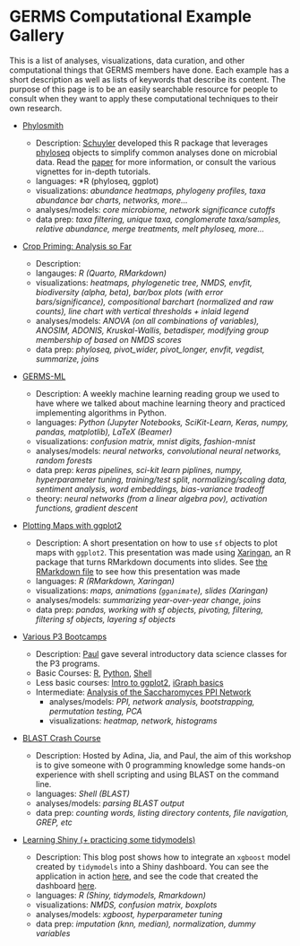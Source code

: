 # GERMS Computational Example Gallery

This is a list of analyses, visualizations, data curation, and other computational things that GERMS members have done. Each example has a short description as well as lists of keywords that describe its content. The purpose of this page is to be an easily searchable resource for people to consult when they want to apply these computational techniques to their own research.

- [Phylosmith](https://schuyler-smith.github.io/phylosmith/)
	- Description: [Schuyler](https://github.com/schuyler-smith) developed this R package that leverages [phyloseq](https://joey711.github.io/phyloseq/) objects to simplify common analyses done on microbial data. Read the [paper](https://joss.theoj.org/papers/10.21105/joss.01442) for more information, or consult the various vignettes for in-depth tutorials. 
	- languages: *R (phyloseq, ggplot)
	- visualizations: *abundance heatmaps, phylogeny profiles, taxa abundance bar charts, networks, more...*
	- analyses/models: *core microbiome, network significance cutoffs*
	- data prep: *taxa filtering, unique taxa, conglomerate taxa/samples, relative abundance, merge treatments, melt phyloseq, more...*

- [Crop Priming: Analysis so Far](https://pommevilla.github.io/crop_priming/analysis_so_far.html)
	- Description: 
	- langauges: *R (Quarto, RMarkdown)*
	- visualizations: *heatmaps, phylogenetic tree, NMDS, envfit, biodiversity (alpha, beta), bar/box plots (with error bars/significance), compositional barchart (normalized and raw counts), line chart with vertical thresholds + inlaid legend*
	- analyses/models: *ANOVA (on all combinations of variables), ANOSIM, ADONIS, Kruskal-Wallis, betadisper, modifying group membership of based on NMDS scores*
	- data prep: *phyloseq, pivot_wider, pivot_longer, envfit, vegdist, summarize, joins*

- [GERMS-ML](https://github.com/pommevilla/germs.ml)
	- Description: A weekly machine learning reading group we used to have where we talked about machine learning theory and practiced implementing algorithms in Python.
	- languages: *Python (Jupyter Notebooks, SciKit-Learn, Keras, numpy, pandas, matplotlib), LaTeX (Beamer)*
	- visualizations: *confusion matrix, mnist digits, fashion-mnist*
	- analyses/models: *neural networks, convolutional neural networks, random forests*
	- data prep: *keras pipelines, sci-kit learn piplines, numpy, hyperparameter tuning, training/test split, normalizing/scaling data, sentiment analysis, word embeddings, bias-variance tradeoff*
	- theory: *neural networks (from a linear algebra pov), activation functions, gradient descent*

- [Plotting Maps with ggplot2](https://pommevilla.github.io/lunchinatoR/11202020#1)
	- Description: A short presentation on how to use `sf` objects to plot maps with `ggplot2`. This presentation was made using [Xaringan](https://github.com/yihui/xaringan), an R package that turns RMarkdown documents into slides. See [the RMarkdown file](https://github.com/pommevilla/lunchinatoR/blob/master/11202020.Rmd) to see how this presentation was made
	- languages: *R (RMarkdown, Xaringan)*
	- visualizations: *maps, animations (`gganimate`), slides (Xaringan)*
	- analyses/models: *summarizing year-over-year change, joins*
	- data prep: *pandas, working with sf objects, pivoting, filtering, filtering sf objects, layering sf objects*

- [Various P3 Bootcamps](https://github.com/pommevilla/p3.bootcamp.da2.2019)
	- Description: [Paul](https://github.com/pommevilla) gave several introductory data science classes for the P3 programs.
	- Basic Courses: [R](https://pommevilla.github.io/p3.bootcamp.r.2019/), [Python](https://github.com/pommevilla/p3.bootcamp.python.2019), [Shell](https://github.com/skDooley/shell_tutorial)
	- Less basic courses: [Intro to ggplot2](https://pommevilla.github.io/p3.bootcamp.da1.2019/lesson_2.html), [iGraph basics](https://pommevilla.github.io/p3.bootcamp.da2.2019/lesson_1.html)
	- Intermediate: [Analysis of the Saccharomyces PPI Network](https://pommevilla.github.io/p3.bootcamp.da2.2019/lesson_2.html)
		- analyses/models: *PPI, network analysis, bootstrapping, permutation testing, PCA*
		- visualizations: *heatmap, network, histograms*

- [BLAST Crash Course](https://blast-crash-course.readthedocs.io/en/latest/)
	- Description: Hosted by Adina, Jia, and Paul, the aim of this workshop is to give someone with 0 programming knowledge some hands-on experience with shell scripting and using BLAST on the command line.
	- languages: *Shell (BLAST)*
	- analyses/models: *parsing BLAST output*
	- data prep: *counting words, listing directory contents, file navigation, GREP, etc*

- [Learning Shiny (+ practicing some tidymodels)](https://pommevilla.netlify.app/blog/20210823_learning_shiny/)
	- Description: This blog post shows how to integrate an `xgboost` model created by `tidymodels` into a Shiny dashboard. You can see the application in action [here](https://pommevilla.shinyapps.io/shiny_penguins/), and see the code that created the dashboard [here](https://github.com/pommevilla/shiny_penguins/blob/main/R/app.R).
	- languages: *R (Shiny, tidymodels, Rmarkdown)*
	- visualizations: *NMDS, confusion matrix, boxplots*
	- analyses/models: *xgboost, hyperparameter tuning*
	- data prep: *imputation (knn, median), normalization, dummy variables*



